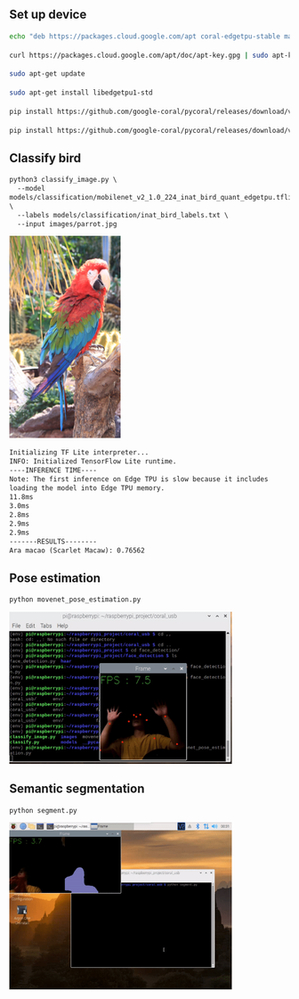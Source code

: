 ## Set up device
``` bash
echo "deb https://packages.cloud.google.com/apt coral-edgetpu-stable main" | sudo tee /etc/apt/sources.list.d/coral-edgetpu.list

curl https://packages.cloud.google.com/apt/doc/apt-key.gpg | sudo apt-key add -

sudo apt-get update

sudo apt-get install libedgetpu1-std

pip install https://github.com/google-coral/pycoral/releases/download/v2.0.0/pycoral-2.0.0-cp37-cp37m-linux_armv7l.whl

pip install https://github.com/google-coral/pycoral/releases/download/v2.0.0/tflite_runtime-2.5.0.post1-cp37-cp37m-linux_armv7l.whl
```


## Classify bird

```
python3 classify_image.py \
  --model models/classification/mobilenet_v2_1.0_224_inat_bird_quant_edgetpu.tflite \
  --labels models/classification/inat_bird_labels.txt \
  --input images/parrot.jpg
```

<img width="200" src="images/parrot.jpg">

```.language-bash
Initializing TF Lite interpreter...
INFO: Initialized TensorFlow Lite runtime.
----INFERENCE TIME----
Note: The first inference on Edge TPU is slow because it includes loading the model into Edge TPU memory.
11.8ms
3.0ms
2.8ms
2.9ms
2.9ms
-------RESULTS--------
Ara macao (Scarlet Macaw): 0.76562
```

## Pose estimation
``` bash
python movenet_pose_estimation.py
```

<img width="400" src="result/pose_result.gif">

## Semantic segmentation
``` bash
python segment.py
```

<img width="400" src="result/segment_result.gif">
